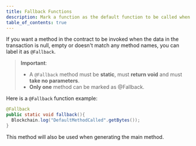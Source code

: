 ```yaml
---
title: Fallback Functions
description: Mark a function as the default function to be called when the data is null, empty, or doesn't match any method names.
table_of_contents: true
---
```


If you want a method in the contract to be invoked when the data in the transaction is null, empty or doesn't match any method names, you can label it as `@Fallback`.

> **Important**:
>
> - A `@Fallback` method must be **static**, must **return void** and must **take no parameters**.
> - **Only one** method can be marked as @Fallback.

Here is a `@Fallback` function example:

```java
@Fallback
public static void fallback(){
  Blockchain.log("DefaultMethodCalled".getBytes());
}
```

This method will also be used when generating the main method.
